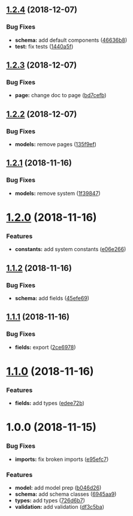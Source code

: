 ## [1.2.4](https://github.com/tipeio/schema/compare/v1.2.3...v1.2.4) (2018-12-07)


### Bug Fixes

* **schema:** add default components ([46636b8](https://github.com/tipeio/schema/commit/46636b8))
* **test:** fix tests ([1440a5f](https://github.com/tipeio/schema/commit/1440a5f))

## [1.2.3](https://github.com/tipeio/schema/compare/v1.2.2...v1.2.3) (2018-12-07)


### Bug Fixes

* **page:** change doc to page ([bd7cefb](https://github.com/tipeio/schema/commit/bd7cefb))

## [1.2.2](https://github.com/tipeio/schema/compare/v1.2.1...v1.2.2) (2018-12-07)


### Bug Fixes

* **models:** remove pages ([135f9ef](https://github.com/tipeio/schema/commit/135f9ef))

## [1.2.1](https://github.com/tipeio/schema/compare/v1.2.0...v1.2.1) (2018-11-16)


### Bug Fixes

* **models:** remove system ([1f39847](https://github.com/tipeio/schema/commit/1f39847))

# [1.2.0](https://github.com/tipeio/schema/compare/v1.1.2...v1.2.0) (2018-11-16)


### Features

* **constants:** add system constants ([e06e266](https://github.com/tipeio/schema/commit/e06e266))

## [1.1.2](https://github.com/tipeio/schema/compare/v1.1.1...v1.1.2) (2018-11-16)


### Bug Fixes

* **schema:** add fields ([45efe69](https://github.com/tipeio/schema/commit/45efe69))

## [1.1.1](https://github.com/tipeio/schema/compare/v1.1.0...v1.1.1) (2018-11-16)


### Bug Fixes

* **fields:** export ([2ce6978](https://github.com/tipeio/schema/commit/2ce6978))

# [1.1.0](https://github.com/tipeio/schema/compare/v1.0.0...v1.1.0) (2018-11-16)


### Features

* **fields:** add types ([edee72b](https://github.com/tipeio/schema/commit/edee72b))

# 1.0.0 (2018-11-15)


### Bug Fixes

* **imports:** fix broken imports ([e95efc7](https://github.com/tipeio/schema/commit/e95efc7))


### Features

* **model:** add model prep ([b046d26](https://github.com/tipeio/schema/commit/b046d26))
* **schema:** add schema classes ([6945aa9](https://github.com/tipeio/schema/commit/6945aa9))
* **types:** add types ([726d6b7](https://github.com/tipeio/schema/commit/726d6b7))
* **validation:** add validation ([df3c5ba](https://github.com/tipeio/schema/commit/df3c5ba))

